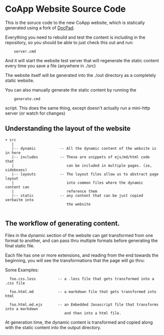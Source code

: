 # CoApp Website Source Code



This is the soruce code to the new CoApp website, which is statically generated using a fork of [DocPad](https://github.com/balupton/docpad).

Everything you need to rebuild and test the content is including in the repository, so you should be able to just check this out 
and run:

```
    server.cmd
```


And it will start the website test server that will regenerate the static content every time you save a file (anywhere in ./src)

The website itself will be generated into the ./out directory as a completely static website.

You can also manually generate the static content by running the 

```
    generate.cmd
```
script. This does the same thing, except doesn't actually run a mini-http server (or watch for changes)

## Understanding the layout of the website

```
+ src
   | 
   |-- dynamic           -- All the dynamic content of the website is in here
   |-- includes          -- These are snippets of ejs/md/html code that 
   |                        can be included in multiple pages. (ie, sideboxes) 
   |-- layouts           -- The layout files allow us to abstract page layout 
   |                        into common files where the dynamic content can 
   |                        reference them
   |-- static            -- any content that can be just copied verbaitm into 
                            the website 
     
```

## The workflow of generating content.

Files in the dynamic section of the website can get transformed from one format to another, and can pass thru multiple 
formats before generating the final static file.

Each file has one or more extensions, and reading from the end towards the beginning, you will see the transformations that the page will go thru:

Some Examples:

```
  foo.css.less          -- a .less file that gets transformed into a .css file
  
  foo.html.md           -- a markdown file that gets transformed into html
  
  foo.html.md.ejs       -- an Embedded Javascript file that transforms into a markdown 
                           and then into a html file.
```

At generation time, the dynamic content is transformed and copied along with the static content into the output directory.

